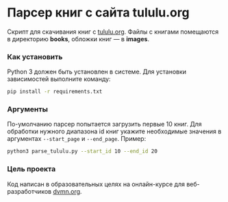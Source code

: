 # Парсер книг с сайта tululu.org

Скрипт для скачивания книг с [tululu.org](https://tululu.org/).
Файлы с книгами помещаются в директорию **books**, обложки книг — в **images**.

### Как установить

Python 3 должен быть установлен в системе. Для установки зависимостей выполните команду:
```bash
pip install -r requirements.txt
```

### Аргументы

По-умолчанию парсер попытается загрузить первые 10 книг. Для обработки нужного диапазона id книг укажите необходимые значения в аргументах `--start_page` и `--end_page`. Пример:
```bash
python3 parse_tululu.py --start_id 10 --end_id 20
```

### Цель проекта

Код написан в образовательных целях на онлайн-курсе для веб-разработчиков [dvmn.org](https://dvmn.org/).

